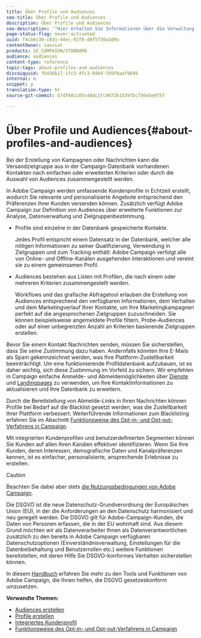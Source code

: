 ```yaml
---
title: Über Profile und Audiences
seo-title: Über Profile und Audiences
description: Über Profile und Audiences
seo-description: '"Hier erhalten Sie Informationen über die Verwaltung von Profilen und Audiences in Adobe Campaign: Bestimmen Sie Zielgruppen, wählen Sie Audiences aus, filtern Sie Empfänger, erfassen Sie Daten und aktualisieren Sie Profile."'
page-status-flag: never-activated
uuid: f4cb6c38-c8d1-44ec-93f0-d0f5f30a3d9a
contentOwner: sauviat
products: SG_CAMPAIGN/STANDARD
audience: audiences
content-type: reference
topic-tags: about-profiles-and-audiences
discoiquuid: fb436b17-1fc3-4fc3-94b9-f09f8aaf9699
internal: n
snippet: y
translation-type: ht
source-git-commit: b7df681c05c48dc1fc9873b1339fbc756e5e0f5f

---
```



# Über Profile und Audiences{#about-profiles-and-audiences}

Bei der Erstellung von Kampagnen oder Nachrichten kann die Versandzielgruppe aus in der Campaign-Datenbank vorhandenen Kontakten nach einfachen oder erweiterten Kriterien oder durch die Auswahl von Audiences zusammengestellt werden.

In Adobe Campaign werden umfassende Kundenprofile in Echtzeit erstellt, wodurch Sie relevante und personalisierte Angebote entsprechend den Präferenzen Ihrer Kunden versenden können. Zusätzlich verfügt Adobe Campaign zur Definition von Audiences über erweiterte Funktionen zur Analyse, Datenverwaltung und Zielgruppenbestimmung.

* Profile sind einzelne in der Datenbank gespeicherte Kontakte.

   Jedes Profil entspricht einem Datensatz in der Datenbank, welcher alle nötigen Informationen zu seiner Qualifizierung, Verwendung in Zielgruppen und zum Tracking enthält: Adobe Campaign verfolgt alle von Online- und Offline-Kanälen ausgehenden Interaktionen und vereint sie zu einem gemeinsamen Profil.

* Audiences bestehen aus Listen mit Profilen, die nach einem oder mehreren Kriterien zusammengestellt werden.

   Workflows und das grafische Abfragetool erlauben die Erstellung von Audiences entsprechend den verfügbaren Informationen, dem Verhalten und dem Marketingverlauf Ihrer Kontakte, um Ihre Marketingkampagnen perfekt auf die angesprochenen Zielgruppen zuzuschneiden. Sie können beispielsweise angemeldete Profile filtern, Probe-Audiences oder auf einer unbegrenzten Anzahl an Kriterien basierende Zielgruppen erstellen.

Bevor Sie einem Kontakt Nachrichten senden, müssen Sie sicherstellen, dass Sie seine Zustimmung dazu haben. Andernfalls könnten Ihre E-Mails als Spam gekennzeichnet werden, was Ihre Plattform-Zustellbarkeit beeinträchtigt. Um eine funktionierende Profildatenbank aufzubauen, ist es daher wichtig, sich diese Zustimmung im Vorfeld zu sichern. Wir empfehlen in Campaign einfache Anmelde- und Abmeldemöglichkeiten über [Dienste](../../audiences/using/creating-a-service.md) und [Landingpages](../../channels/using/about-landing-pages.md) zu verwenden, um Ihre Kontaktinformationen zu aktualisieren und Ihre Datenbank zu erweitern.

Durch die Bereitstellung von Abmelde-Links in Ihren Nachrichten können Profile bei Bedarf auf die Blacklist gesetzt werden, was die Zustellbarkeit Ihrer Plattform verbessert. Weiterführende Informationen zum Blacklisting erfahren Sie im Abschnitt [Funktionsweise des Opt-in- und Opt-out-Verfahrens in Campaign](../../audiences/using/about-opt-in-and-opt-out-in-campaign.md).

Mit integrierten Kundenprofilen und benutzerdefinierten Segmenten können Sie Kunden auf allen Ihren Kanälen effektiver identifizieren. Wenn Sie Ihre Kunden, deren Interessen, demografische Daten und Kanalpräferenzen kennen, ist es einfacher, personalisierte, ansprechende Erlebnisse zu erstellen.

>[!CAUTION]
>
>Beachten Sie dabei aber stets [die Nutzungsbedingungen von Adobe Campaign](http://www.adobe.com/legal/terms/aup.html).

Die DSGVO ist die neue Datenschutz-Grundverordnung der Europäischen Union (EU), in der die Anforderungen an den Datenschutz harmonisiert und neu geregelt werden. Die DSGVO gilt für Adobe-Campaign-Kunden, die Daten von Personen erfassen, die in der EU wohnhaft sind. Aus diesem Grund möchten wir als Datenverarbeiter Ihnen als Datenverantwortlichen zusätzlich zu den bereits in Adobe Campaign verfügbaren Datenschutzoptionen (Einverständnisverwaltung, Einstellungen für die Datenbeibehaltung und Benutzerrollen etc.) weitere Funktionen bereitstellen, mit deren Hilfe Sie DSGVO-konformes Verhalten sicherstellen können.

In diesem [Handbuch](https://docs.campaign.adobe.com/doc/standard/getting_started/de/ACS_GDPR.html) erfahren Sie mehr zu den Tools und Funktionen von Adobe Campaign, die Ihnen helfen, die DSGVO gesetzeskonform umzusetzen.

**Verwandte Themen:**

* [Audiences erstellen](../../audiences/using/creating-audiences.md)
* [Profile erstellen](../../audiences/using/creating-profiles.md)
* [Integriertes Kundenprofil](../../audiences/using/integrated-customer-profile.md)
* [Funktionsweise des Opt-in- und Opt-out-Verfahrens in Campaign](../../audiences/using/about-opt-in-and-opt-out-in-campaign.md)

